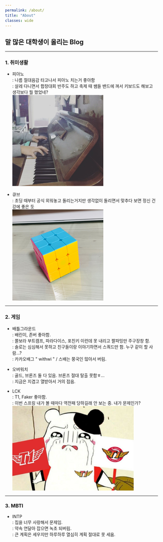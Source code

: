 ```yaml
---
permalink: /about/
title: "About"
classes: wide
---
```


## **말 많은 대학생이 올리는 Blog**
- - -   

### **1. 취미생활**   
  * 피아노   
    : 나름 절대음감 타고나서 피아노 치는거 좋아함   
    : 살레 다니면서 합창대회 반주도 하고 축제 때 쌤들 밴드에 껴서 키보드도 해보고 생각보다 뭘 했었네?   
    <img src="/assets/images/about_photo/about_photo1.jpg" width="300px" height="300px" alt="photo1">   
    
    
  * 큐브   
    : 초딩 때부터 공식 외워놓고 돌리는거지만 생각없이 돌리면서 맞추다 보면 정신 건강에 좋은 듯   
    <img src="/assets/images/about_photo/about_photo2.jpg" width="300px" height="300px" alt="photo1">   
   
- - -

### **2. 게임**   
  * 배틀그라운드   
    : 배린이, 존버 좋아함.   
    : 쫄보라 부트캠프, 파라다이스, 포친키 이런데 못 내리고 짤파밍만 주구장창 함.   
    : 솔로는 심심해서 못하고 친구들이랑 이야기하면서 스쿼드만 함. 누구 같이 할 사람...?    
    : 카카오배그 " withwi " / 스배는 쭝국인 많아서 버림.    
    
    
  * 오버워치   
    : 골드, 브론즈 둘 다 있음. 브론즈 절대 탈출 못함ㅎ...    
    : 지금은 지겹고 열받아서 거의 접음.   
    
  
  * LCK   
    : T1, Faker 좋아함.   
    : 이번 스프링 내가 볼 때마다 역전패 당하길래 안 보는 중. 내가 문제인가?   
    <img src="/assets/images/about_photo/about_photo3.jpg" width="400px" alt="photo1">    
    
- - -   

### **3. MBTI**   
  * INTP   
  : 집을 너무 사랑해서 문제임.   
  : 약속 연달아 잡으면 녹초 되버림.   
  : 큰 계획은 세우지만 하루하루 열심히 계획 절대로 못 세움.   
